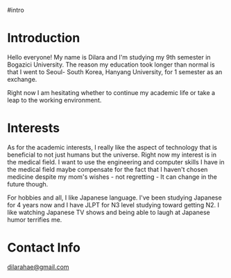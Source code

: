 #intro

# Introduction #

Hello everyone! My name is Dilara and I'm studying my 9th semester in Bogazici University. The reason my education took longer than normal is that I went to Seoul- South Korea, Hanyang University, for 1 semester as an exchange.

Right now I am hesitating whether to continue my academic life or take a leap to the working environment.


# Interests #

As for the academic interests, I really like the aspect of technology that is beneficial to not just humans but the universe. Right now my interest is in the medical field. I want to use the engineering and computer skills I have in the medical field maybe compensate for the fact that I haven't chosen medicine despite my mom's wishes - not regretting - It can change in the future though.

For hobbies and all, I like Japanese language. I've been studying Japanese for 4 years now and I have JLPT for N3 level studying toward getting N2. I like watching Japanese TV shows and being able to laugh at Japanese humor terrifies me.

# Contact Info #
dilarahae@gmail.com